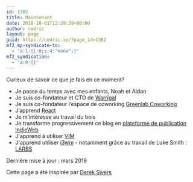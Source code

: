 ```yaml
---
id: 1382
title: Maintenant
date: 2018-10-01T12:29:39+00:00
author: cedric
layout: page
guid: https://cedric.io/?page_id=1382
mf2_mp-syndicate-to:
  - 'a:1:{i:0;s:4:"none";}'
mf2_syndication:
  - 'a:0:{}'
---
```

Curieux de savoir ce que je fais en ce moment?

  * Je passe du temps avec mes enfants, Noah et Aidan
  * Je suis co-fondateur et CTO de [Warrigal](https://warrigal.lu/)
  * Je suis co-fondateur l&rsquo;espace de coworking [Greenlab Coworking](http://www.greenlab-coworking.com/)
  * J&rsquo;apprend [React](https://reactjs.org/)
  * Je m&rsquo;intéresse au travail du bois
  * Je transforme progressivement ce blog en [plateforme de publication IndieWeb](https://indieweb.org/Main_Page-fr)
  * J'apprend à utiliser [VIM](https://www.vim.org)
  * J'apprend  utiliser [i3wm](https://i3wm.org) - notamment grâce au travail de Luke Smith : [LARBS](https://larbs.xyz/)

Dernière mise à jour : mars 2019

Cette page a été inspirée par [Derek Sivers](https://sivers.org/nowff)
